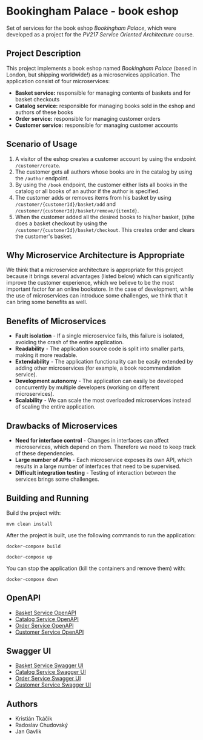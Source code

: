 # Bookingham Palace - book eshop

Set of services for the book eshop *Bookingham Palace*, which were developed as a project for the *PV217 Service Oriented Architecture* course.

## Project Description
This project implements a book eshop named *Bookingham Palace* (based in London, but shipping worldwide!) as a microservices application. The application consist of four microservices:

* **Basket service:** responsible for managing contents of baskets and for basket checkouts
* **Catalog service:** responsible for managing books sold in the eshop and authors of these books
* **Order service:** responsible for managing customer orders
* **Customer service:** responsible for managing customer accounts

## Scenario of Usage

1. A visitor of the eshop creates a customer account by using the endpoint `/customer/create`.
2. The customer gets all authors whose books are in the catalog by using the `/author` endpoint.
3. By using the `/book` endpoint, the customer either lists all books in the catalog or all books of an author if the author is specified.
4. The customer adds or removes items from his basket by using `/customer/{customerId}/basket/add` and `/customer/{customerId}/basket/remove/{itemId}`.
5. When the customer added all the desired books to his/her basket, (s)he does a basket checkout by using the `/customer/{customerId}/basket/checkout`. This creates order and clears the customer's basket.

## Why Microservice Architecture is Appropriate

We think that a microservice architecture is appropriate for this project because it brings several advantages (listed below) which can significantly improve the customer experience, which we believe to be the most important factor for an online bookstore. In the case of development, while the use of microservices can introduce some challenges, we think that it can bring some benefits as well.

## Benefits of Microservices

* **Fault isolation** - If a single microservice fails, this failure is isolated, avoiding the crash of the entire application.
* **Readability** - The application source code is split into smaller parts, making it more readable.
* **Extendability** - The application functionality can be easily extended by adding other microservices (for example, a book recommendation service).
* **Development autonomy** - The application can easily be developed concurrently by multiple developers (working on different microservices).
* **Scalability** - We can scale the most overloaded microservices instead of scaling the entire application.

## Drawbacks of Microservices

* **Need for interface control** - Changes in interfaces can affect microservices, which depend on them. Therefore we need to keep track of these dependencies.
* **Large number of APIs** - Each microservice exposes its own API, which results in a large number of interfaces that need to be supervised.
* **Difficult integration testing** - Testing of interaction between the services brings some challenges.

## Building and Running

Build the project with:
```
mvn clean install
```
After the project is built, use the following commands to run the application:
```
docker-compose build

docker-compose up
```
You can stop the application (kill the containers and remove them) with:
```
docker-compose down
```

## OpenAPI

* [Basket Service OpenAPI](http://localhost:8082/q/openapi?format=json)
* [Catalog Service OpenAPI](http://localhost:8083/q/openapi?format=json)
* [Order Service OpenAPI](http://localhost:8084/q/openapi?format=json)
* [Customer Service OpenAPI](http://localhost:8085/q/openapi?format=json)

## Swagger UI

* [Basket Service Swagger UI](http://localhost:8082/q/swagger-ui/)
* [Catalog Service Swagger UI](http://localhost:8083/q/swagger-ui/)
* [Order Service Swagger UI](http://localhost:8084/q/swagger-ui/)
* [Customer Service Swagger UI](http://localhost:8085/q/swagger-ui/)

## Authors

* Kristián Tkáčik
* Radoslav Chudovský
* Jan Gavlik